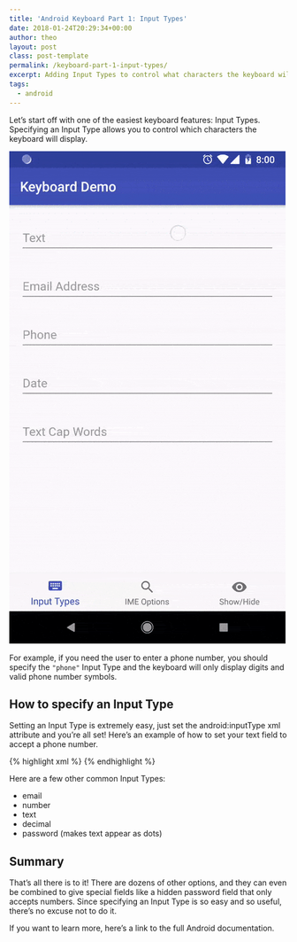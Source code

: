 ```yaml
---
title: 'Android Keyboard Part 1: Input Types'
date: 2018-01-24T20:29:34+00:00
author: theo
layout: post
class: post-template
permalink: /keyboard-part-1-input-types/
excerpt: Adding Input Types to control what characters the keyboard will display
tags:
  - android
---
```


Let’s start off with one of the easiest keyboard features: Input Types. Specifying an Input Type allows you to control which characters the keyboard will display.

![](/assets/images/2018/keyboard-1-input-types/input-types.gif)

For example, if you need the user to enter a phone number, you should specify the `"phone"` Input Type and the keyboard will only display digits and valid phone number symbols.


## How to specify an Input Type
Setting an Input Type is extremely easy, just set the android:inputType xml attribute and you’re all set! Here’s an example of how to set your text field to accept a phone number.

{% highlight xml %}
<EditText
    android:layout_width="match_parent"
    android:layout_height="wrap_content"
    android:inputType="phone"
    />
{% endhighlight %}

Here are a few other common Input Types:
- email
- number
- text
- decimal
- password (makes text appear as dots)

## Summary
That’s all there is to it! There are dozens of other options, and they can even be combined to give special fields like a hidden password field that only accepts numbers.
Since specifying an Input Type is so easy and so useful, there’s no excuse not to do it.

If you want to learn more, here’s a link to the full Android documentation.
